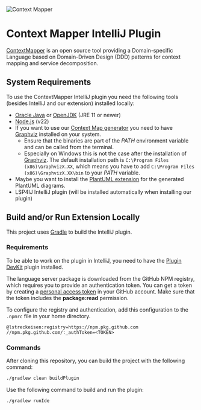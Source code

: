 <!-- Plugin description -->
![Context Mapper](https://raw.githubusercontent.com/wiki/ContextMapper/context-mapper-dsl/logo/cm-logo-github-small.png)
# Context Mapper IntelliJ Plugin
[ContextMapper](https://contextmapper.org/) is an open source tool providing a Domain-specific Language based on Domain-Driven Design (DDD) patterns for context mapping and service decomposition.

## System Requirements
To use the ContextMapper IntelliJ plugin you need the following tools (besides IntelliJ and our extension) installed locally:

* [Oracle Java](https://www.oracle.com/technetwork/java/javase/downloads/jdk8-downloads-2133151.html) or [OpenJDK](https://openjdk.java.net/) (JRE 11 or newer)
* [Node.js](https://nodejs.org/en/download) (v22)
* If you want to use our [Context Map generator](https://contextmapper.org/docs/context-map-generator/) you need to have [Graphviz](https://www.graphviz.org/) installed on your system.
    * Ensure that the binaries are part of the _PATH_ environment variable and can be called from the terminal.
    * Especially on Windows this is not the case after the installation of [Graphviz](https://www.graphviz.org/). The default installation path is
      `C:\Program Files (x86)\GraphvizX.XX`, which means you have to add `C:\Program Files (x86)\GraphvizX.XX\bin` to your _PATH_ variable.
* Maybe you want to install the [PlantUML extension](https://marketplace.visualstudio.com/items?itemName=jebbs.plantuml) for the generated PlantUML diagrams.
* LSP4IJ IntelliJ plugin (will be installed automatically when installing our plugin)

<!-- Plugin description end -->

## Build and/or Run Extension Locally
This project uses [Gradle](https://gradle.org/) to build the IntelliJ plugin.

### Requirements
To be able to work on the plugin in IntelliJ, you need to have the [Plugin DevKit](https://plugins.jetbrains.com/plugin/22851-plugin-devkit) plugin installed.

The language server package is downloaded from the GitHub NPM registry, which requires you to provide an authentication token.
You can get a token by creating a [personal access token](https://docs.github.com/en/authentication/keeping-your-account-and-data-secure/managing-your-personal-access-tokens) in your GitHub account.
Make sure that the token includes the **package:read** permission.

To configure the registry and authentication, add this configuration to the `.npmrc` file in your home directory.
```
@lstreckeisen:registry=https://npm.pkg.github.com
//npm.pkg.github.com/:_authToken=<TOKEN>
```

### Commands
After cloning this repository, you can build the project with the following command:

```bash
./gradlew clean buildPlugin
```

Use the following command to build and run the plugin:

```bash
./gradlew runIde
```
